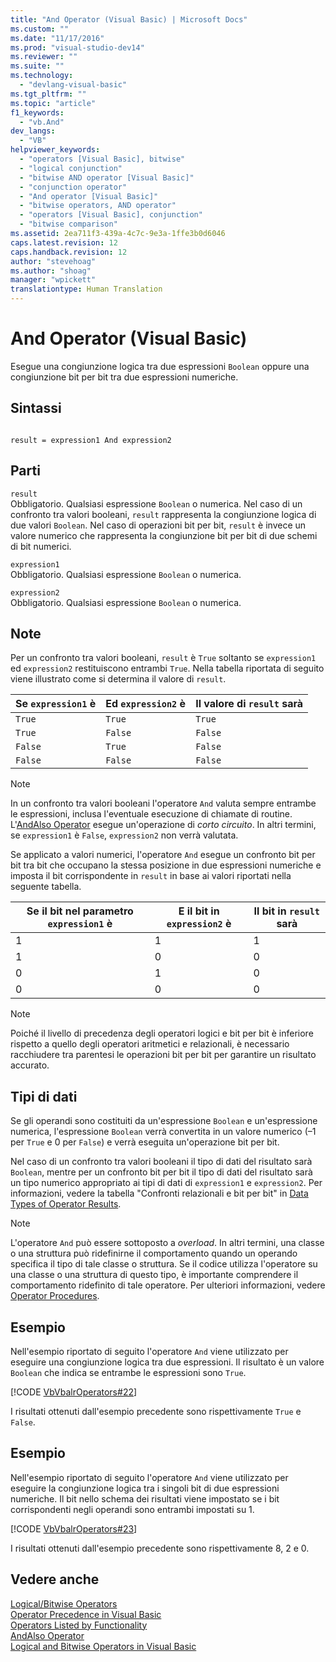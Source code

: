 ```yaml
---
title: "And Operator (Visual Basic) | Microsoft Docs"
ms.custom: ""
ms.date: "11/17/2016"
ms.prod: "visual-studio-dev14"
ms.reviewer: ""
ms.suite: ""
ms.technology: 
  - "devlang-visual-basic"
ms.tgt_pltfrm: ""
ms.topic: "article"
f1_keywords: 
  - "vb.And"
dev_langs: 
  - "VB"
helpviewer_keywords: 
  - "operators [Visual Basic], bitwise"
  - "logical conjunction"
  - "bitwise AND operator [Visual Basic]"
  - "conjunction operator"
  - "And operator [Visual Basic]"
  - "bitwise operators, AND operator"
  - "operators [Visual Basic], conjunction"
  - "bitwise comparison"
ms.assetid: 2ea711f3-439a-4c7c-9e3a-1ffe3b0d6046
caps.latest.revision: 12
caps.handback.revision: 12
author: "stevehoag"
ms.author: "shoag"
manager: "wpickett"
translationtype: Human Translation
---
```

# And Operator (Visual Basic)
Esegue una congiunzione logica tra due espressioni `Boolean` oppure una congiunzione bit per bit tra due espressioni numeriche.  
  
## Sintassi  
  
```  
  
result = expression1 And expression2  
```  
  
## Parti  
 `result`  
 Obbligatorio.  Qualsiasi espressione `Boolean` o numerica.  Nel caso di un confronto tra valori booleani, `result` rappresenta la congiunzione logica di due valori `Boolean`.  Nel caso di operazioni bit per bit, `result` è invece un valore numerico che rappresenta la congiunzione bit per bit di due schemi di bit numerici.  
  
 `expression1`  
 Obbligatorio.  Qualsiasi espressione `Boolean` o numerica.  
  
 `expression2`  
 Obbligatorio.  Qualsiasi espressione `Boolean` o numerica.  
  
## Note  
 Per un confronto tra valori booleani, `result` è `True` soltanto se `expression1` ed `expression2` restituiscono entrambi `True`.  Nella tabella riportata di seguito viene illustrato come si determina il valore di `result`.  
  
|Se `expression1` è|Ed `expression2` è|Il valore di `result` sarà|  
|------------------------|------------------------|--------------------------------|  
|`True`|`True`|`True`|  
|`True`|`False`|`False`|  
|`False`|`True`|`False`|  
|`False`|`False`|`False`|  
  
> [!NOTE]
>  In un confronto tra valori booleani l'operatore `And` valuta sempre entrambe le espressioni, inclusa l'eventuale esecuzione di chiamate di routine.  L'[AndAlso Operator](../../../visual-basic/language-reference/operators/andalso-operator.md) esegue un'operazione di *corto circuito*. In altri termini, se `expression1` è `False`, `expression2` non verrà valutata.  
  
 Se applicato a valori numerici, l'operatore `And` esegue un confronto bit per bit tra bit che occupano la stessa posizione in due espressioni numeriche e imposta il bit corrispondente in `result` in base ai valori riportati nella seguente tabella.  
  
|Se il bit nel parametro `expression1` è|E il bit in `expression2` è|Il bit in `result` sarà|  
|---------------------------------------------|---------------------------------|-----------------------------|  
|1|1|1|  
|1|0|0|  
|0|1|0|  
|0|0|0|  
  
> [!NOTE]
>  Poiché il livello di precedenza degli operatori logici e bit per bit è inferiore rispetto a quello degli operatori aritmetici e relazionali, è necessario racchiudere tra parentesi le operazioni bit per bit per garantire un risultato accurato.  
  
## Tipi di dati  
 Se gli operandi sono costituiti da un'espressione `Boolean` e un'espressione numerica, l'espressione `Boolean` verrà convertita in un valore numerico \(–1 per `True` e 0 per `False`\) e verrà eseguita un'operazione bit per bit.  
  
 Nel caso di un confronto tra valori booleani il tipo di dati del risultato sarà `Boolean`,  mentre per un confronto bit per bit il tipo di dati del risultato sarà un tipo numerico appropriato ai tipi di dati di `expression1` e `expression2`.  Per informazioni, vedere la tabella "Confronti relazionali e bit per bit" in [Data Types of Operator Results](../../../visual-basic/language-reference/operators/data-types-of-operator-results.md).  
  
> [!NOTE]
>  L'operatore `And` può essere sottoposto a *overload*. In altri termini, una classe o una struttura può ridefinirne il comportamento quando un operando specifica il tipo di tale classe o struttura.  Se il codice utilizza l'operatore su una classe o una struttura di questo tipo, è importante comprendere il comportamento ridefinito di tale operatore.  Per ulteriori informazioni, vedere [Operator Procedures](../../../visual-basic/programming-guide/language-features/procedures/operator-procedures.md).  
  
## Esempio  
 Nell'esempio riportato di seguito l'operatore `And` viene utilizzato per eseguire una congiunzione logica tra due espressioni.  Il risultato è un valore `Boolean` che indica se entrambe le espressioni sono `True`.  
  
 [!CODE [VbVbalrOperators#22](../CodeSnippet/VS_Snippets_VBCSharp/VbVbalrOperators#22)]  
  
 I risultati ottenuti dall'esempio precedente sono rispettivamente `True` e `False`.  
  
## Esempio  
 Nell'esempio riportato di seguito l'operatore `And` viene utilizzato per eseguire la congiunzione logica tra i singoli bit di due espressioni numeriche.  Il bit nello schema dei risultati viene impostato se i bit corrispondenti negli operandi sono entrambi impostati su 1.  
  
 [!CODE [VbVbalrOperators#23](../CodeSnippet/VS_Snippets_VBCSharp/VbVbalrOperators#23)]  
  
 I risultati ottenuti dall'esempio precedente sono rispettivamente 8, 2 e 0.  
  
## Vedere anche  
 [Logical\/Bitwise Operators](../../../visual-basic/language-reference/operators/logical-bitwise-operators.md)   
 [Operator Precedence in Visual Basic](../../../visual-basic/language-reference/operators/operator-precedence.md)   
 [Operators Listed by Functionality](../../../visual-basic/language-reference/operators/operators-listed-by-functionality.md)   
 [AndAlso Operator](../../../visual-basic/language-reference/operators/andalso-operator.md)   
 [Logical and Bitwise Operators in Visual Basic](../../../visual-basic/programming-guide/language-features/operators-and-expressions/logical-and-bitwise-operators.md)